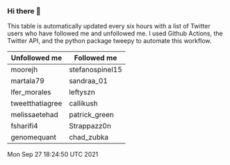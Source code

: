 ### Hi there 👋

This table is automatically updated every six hours with a list of Twitter users who have followed me and unfollowed me. I used Github Actions, the Twitter API, and the python package tweepy to automate this workflow.

| Unfollowed me |  Followed me |
| --- | --- |
|moorejh|stefanospinel15|
|martala79|sandraa_01|
|lfer_morales|leftyszn|
|tweetthatiagree|callikush|
|melissaetehad|patrick_green|
|fsharifi4|Strappazz0n|
|genomequant|chad_zubka|
Mon Sep 27 18:24:50 UTC 2021
